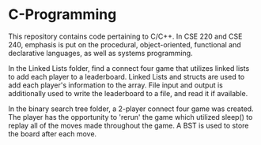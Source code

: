 # C-Programming
This repository contains code pertaining to C/C++.
In CSE 220 and CSE 240, emphasis is put on the procedural, object-oriented, functional and declarative languages, as well as systems programming.

In the Linked Lists folder, find a connect four game that utilizes linked lists to add each player to a leaderboard. Linked Lists and structs are used to add each player's information to the array. File input and output is additionally used to write the leaderboard to a file, and read it if available.

In the binary search tree folder, a 2-player connect four game was created. The player has the opportunity to 'rerun' the game which utilized sleep() to replay all of the moves made throughout the game. A BST is used to store the board after each move.
